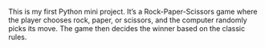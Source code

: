 This is my first Python mini project. It’s a Rock-Paper-Scissors game where the player chooses rock, paper, or scissors, and the computer randomly picks its move. The game then decides the winner based on the classic rules.


